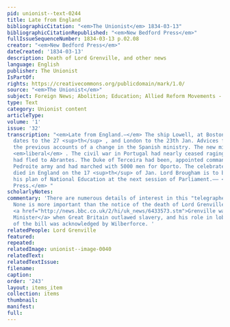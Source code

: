 ```yaml
---
pid: unionist--text-0244
title: Late from England
bibliographicCitation: "<em>The Unionist</em> 1834-03-13"
bibliographicCitationRepublished: "<em>New Bedford Press</em>"
fullIssueSequenceNumber: 1834-03-13 p.02.08
creator: "<em>New Bedford Press</em>"
dateCreated: '1834-03-13'
description: Death of Lord Grenville, and other news
language: English
publisher: The Unionist
IsPartOf: 
rights: https://creativecommons.org/publicdomain/mark/1.0/
source: "<em>The Unionist</em>"
subject: Foreign News; Abolition; Education; Allied Reform Movements - Peace
type: Text
category: Unionist content
articleType: 
volume: '1'
issue: '32'
transcription: "<em>Late from England.—</em> The ship Lowell, at Boston, brings Liverpool
  dates to the 27 <sup>th</sup> , and London to the 23th Jan. Advices from Spain confirm
  the previous accounts of a change in the Spanish ministry. The new ministry is thoroughly
  <em>liberal</em> . The civil war in Portugal had nearly ceased raging. Don Miguel
  had fled to Abrantes. The Duke of Terceira had been, appointed commander of the
  Pedroite army and had marched with 5000 men for Oporto. The celebrated Lord Greenville
  died in England on the 17 <sup>th</sup> of Jan. Lord Brougham is to bring forward
  his plan of National Education at the next session of Parliament.—— <em>N. Bed.
  Press.</em> "
scholarlyNotes: 
commentary: 'There are numerous details of interest in this "telegraphed" report.
  None is more important than the notice of the death of Lord Grenville (1759-1834).
  <a href="http://news.bbc.co.uk/2/hi/uk_news/6433573.stm">Grenville was the Prime
  Minister</a> when Great Britain outlawed slavery, and his role in lobbying in favor
  of the bill was acknowledged by Wilberforce. '
relatedPeople: Lord Grenville
featured: 
repeated: 
relatedImage: unionist--image-0040
relatedText: 
relatedTextIssue: 
filename: 
caption: 
order: '243'
layout: items_item
collection: items
thumbnail: 
manifest: 
full: 
---
```

